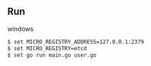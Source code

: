 ## Run  
windows
```sh
$ set MICRO_REGISTRY_ADDRESS=127.0.0.1:2379
$ set MICRO_REGISTRY=etcd
$ set go run main.go user.go  
```

